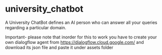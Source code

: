 # university_chatbot
 
A University ChatBot defines an AI person who can answer all your queries regarding
a particular domain.




Important- please note that inorder for this to work you have to create your own dialogflow agent from https://dialogflow.cloud.google.com/ and download its json file and paste it under assets folder
